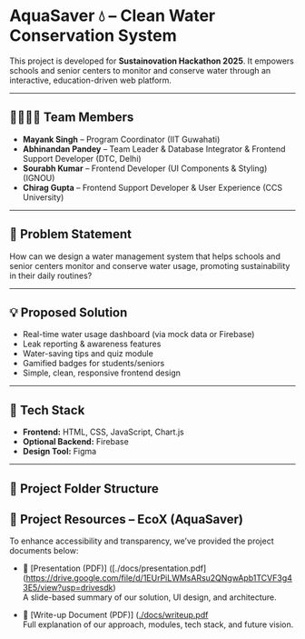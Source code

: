   # AquaSaver 💧 – Clean Water Conservation System

This project is developed for **Sustainovation Hackathon 2025**. It empowers schools and senior centers to monitor and conserve water through an interactive, education-driven web platform.

---

## 👨‍👩‍👧‍👦 Team Members

- **Mayank Singh** – Program Coordinator (IIT Guwahati)
- **Abhinandan Pandey** – Team Leader & Database Integrator & Frontend Support Developer (DTC, Delhi)
- **Sourabh Kumar** – Frontend Developer (UI Components & Styling) (IGNOU)
- **Chirag Gupta** – Frontend Support Developer & User Experience (CCS University)

---

## 📌 Problem Statement

How can we design a water management system that helps schools and senior centers monitor and conserve water usage, promoting sustainability in their daily routines?

---

## 💡 Proposed Solution

- Real-time water usage dashboard (via mock data or Firebase)
- Leak reporting & awareness features
- Water-saving tips and quiz module
- Gamified badges for students/seniors
- Simple, clean, responsive frontend design

---

## 🧩 Tech Stack

- **Frontend:** HTML, CSS, JavaScript, Chart.js  
- **Optional Backend:** Firebase  
- **Design Tool:** Figma

---

## 📁 Project Folder Structure 

## 📎 Project Resources – EcoX (AquaSaver)

To enhance accessibility and transparency, we’ve provided the project documents below:

- 📑 [Presentation (PDF)] ([./docs/presentation.pdf] (https://drive.google.com/file/d/1EUrPiLWMsARsu2QNgwApb1TCVF3g43E5/view?usp=drivesdk)  
  A slide-based summary of our solution, UI design, and architecture.

- 📝 [Write-up Document (PDF)] ([./docs/writeup.pdf](https://drive.google.com/file/d/1AY13Ronwlapn7DyozcA3zk7Q6v6fx7VZ/view?usp=drivesdk)  
  Full explanation of our approach, modules, tech stack, and future vision.


